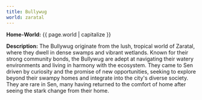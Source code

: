 ```yaml
---
title: Bullywug
world: zaratal
---
```


**Home-World:** {{ page.world | capitalize }}

**Description:** The Bullywug originate from the lush, tropical world of Zaratal, where they dwell in dense swamps and vibrant wetlands. Known for their strong community bonds, the Bullywug are adept at navigating their watery environments and living in harmony with the ecosystem. They came to Sen driven by curiosity and the promise of new opportunities, seeking to explore beyond their swampy homes and integrate into the city's diverse society. They are rare in Sen, many having returned to the comfort of home after seeing the stark change from their home.

<!--more-->

